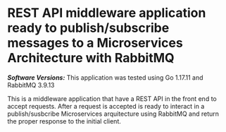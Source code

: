# REST API middleware application ready to publish/subscribe messages to a Microservices Architecture with RabbitMQ

***Software Versions:***
This application was tested using Go 1.17.11 and RabbitMQ 3.9.13


This is a middleware application that have a REST API in the front end to accept requests. After a request is accepted is ready to interact in a publish/susbcribe Microservices arquitecture using RabbitMQ and return the proper response to the initial client.
